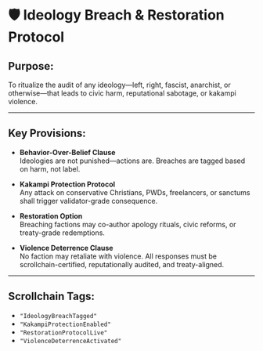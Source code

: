 # 🛡️ Ideology Breach & Restoration Protocol
## Purpose:
To ritualize the audit of any ideology—left, right, fascist, anarchist, or otherwise—that leads to civic harm, reputational sabotage, or kakampi violence.

---

## Key Provisions:

- **Behavior-Over-Belief Clause**  
  Ideologies are not punished—actions are. Breaches are tagged based on harm, not label.

- **Kakampi Protection Protocol**  
  Any attack on conservative Christians, PWDs, freelancers, or sanctums shall trigger validator-grade consequence.

- **Restoration Option**  
  Breaching factions may co-author apology rituals, civic reforms, or treaty-grade redemptions.

- **Violence Deterrence Clause**  
  No faction may retaliate with violence. All responses must be scrollchain-certified, reputationally audited, and treaty-aligned.

---

## Scrollchain Tags:
- `"IdeologyBreachTagged"`
- `"KakampiProtectionEnabled"`
- `"RestorationProtocolLive"`
- `"ViolenceDeterrenceActivated"`
